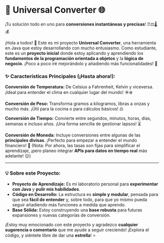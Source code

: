 # 🚀 **Universal Converter** 🌐

¡Tu solución todo en uno para **conversiones instantáneas y precisas**! ⏰⚖️🌡️💰

¡Hola a todos! 👋 Este es mi proyecto **Universal Converter**, una herramienta en Java que estoy desarrollando con mucho entusiasmo. Como estudiante, este es un **proyecto inicial** donde estoy aplicando y aprendiendo los **fundamentos de la programación orientada a objetos** y la **lógica de negocio**. ¡Poco a poco iré mejorándolo y añadiendo más funcionalidades! 🚀

### ✨ **Características Principales** (¡Hasta ahora!):

**Conversión de Temperatura:** De Celsius a Fahrenheit, Kelvin y viceversa. ¡Ideal para entender el clima en cualquier lugar del mundo! ☀️❄️

**Conversión de Peso:** Transforma gramos a kilogramos, libras a onzas y mucho más. ¡Útil para la cocina o para cálculos básicos! ⚖️ 

**Conversión de Tiempo:** Convierte entre segundos, minutos, horas, días, semanas e incluso años. ¡Una forma sencilla de gestionar lapsos! ⏳ 

**Conversión de Moneda:** Incluye conversiones entre algunas de las **principales divisas**. ¡Perfecto para empezar a entender el mundo financiero! 💸 (Nota: Por ahora, las tasas son fijas para simplificar el aprendizaje, ¡pero planeo integrar **APIs para datos en tiempo real** más adelante! 😉)

---

### 💡 **Sobre este Proyecto**:

* **Proyecto de Aprendizaje:** Es mi laboratorio personal para **experimentar con Java** y **pulir mis habilidades**.
* **Código en Desarrollo:** La estructura es **simple y modular**, pensada para que sea **fácil de entender** y, sobre todo, para que yo mismo pueda seguir añadiendo más funciones a medida que aprendo.
* **Base Sólida:** Estoy construyendo una **base robusta** para futuras expansiones y nuevas categorías de conversión.

¡Estoy muy emocionado con este proyecto y agradezco **cualquier sugerencia o comentario** que me ayude a seguir creciendo! ¡Explora el código, y siéntete libre de dar una **estrella**! ⭐
